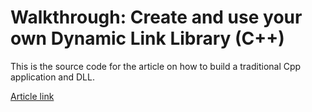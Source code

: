 # Walkthrough: Create and use your own Dynamic Link Library (C++)

This is the source code for the article on how to build a traditional Cpp application and DLL.

[Article link](https://docs.microsoft.com/en-us/cpp/build/walkthrough-creating-and-using-a-dynamic-link-library-cpp)

